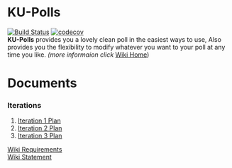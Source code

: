 # KU-Polls
[![Build Status](https://app.travis-ci.com/patkamon/ku-polls.svg?branch=main)](https://app.travis-ci.com/patkamon/ku-polls) [![codecov](https://codecov.io/gh/patkamon/ku-polls/branch/main/graph/badge.svg?token=A8EHS7HOB2)](https://codecov.io/gh/patkamon/ku-polls)  
**KU-Polls** provides you a lovely clean poll in the easiest ways to use, Also provides you the flexibility to modify whatever you want to your poll at any time you like. *(more informaion click* [Wiki Home](/../../wiki/Home))

# Documents
### Iterations</br>
  1. [Iteration 1 Plan](/../../wiki/Iteration%201%20Plan)
  2. [Iteration 2 Plan](/../../wiki/Iteration%202%20Plan)
  3. [Iteration 3 Plan](/../../wiki/Iteration%203%20Plan)

[Wiki Requirements](/../../wiki/Requirements)  
[Wiki Statement](/../../wiki/Vision%20Statement)   
